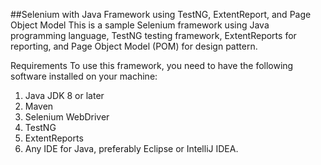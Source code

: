 ##Selenium with Java Framework using TestNG, ExtentReport, and Page Object Model
This is a sample Selenium framework using Java programming language, TestNG testing framework, ExtentReports for reporting, and Page Object Model (POM) for design pattern.

Requirements
To use this framework, you need to have the following software installed on your machine:

1. Java JDK 8 or later
2. Maven
3. Selenium WebDriver
4. TestNG
5. ExtentReports
6. Any IDE for Java, preferably Eclipse or IntelliJ IDEA.